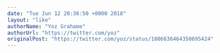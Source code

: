 ```yaml
---
date: "Tue Jun 12 20:36:50 +0000 2018"
layout: "like"
authorName: "Yoz Grahame"
authorUrl: "https://twitter.com/yoz"
originalPost: "https://twitter.com/yoz/status/1006636464350695424"
---
```

